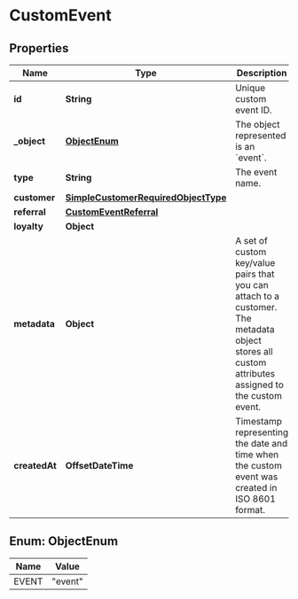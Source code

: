 

# CustomEvent


## Properties

| Name | Type | Description | Notes |
|------------ | ------------- | ------------- | -------------|
|**id** | **String** | Unique custom event ID. |  [optional] |
|**_object** | [**ObjectEnum**](#ObjectEnum) | The object represented is an &#x60;event&#x60;. |  |
|**type** | **String** | The event name. |  |
|**customer** | [**SimpleCustomerRequiredObjectType**](SimpleCustomerRequiredObjectType.md) |  |  |
|**referral** | [**CustomEventReferral**](CustomEventReferral.md) |  |  |
|**loyalty** | **Object** |  |  |
|**metadata** | **Object** | A set of custom key/value pairs that you can attach to a customer. The metadata object stores all custom attributes assigned to the custom event. |  [optional] |
|**createdAt** | **OffsetDateTime** | Timestamp representing the date and time when the custom event was created in ISO 8601 format. |  [optional] |



## Enum: ObjectEnum

| Name | Value |
|---- | -----|
| EVENT | &quot;event&quot; |



